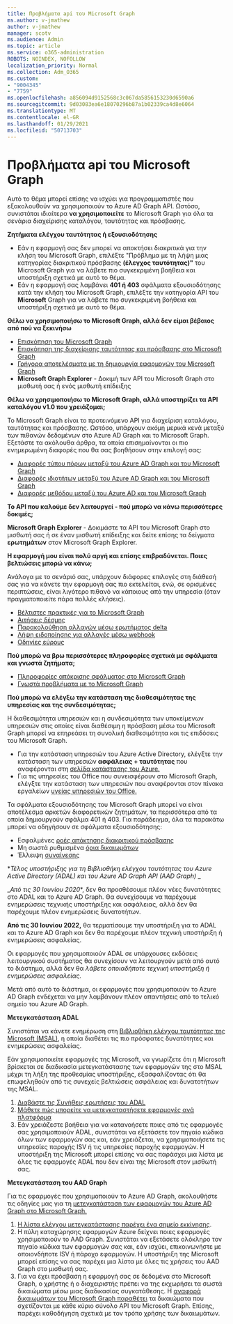 ```yaml
---
title: Προβλήματα api του Microsoft Graph
ms.author: v-jmathew
author: v-jmathew
manager: scotv
ms.audience: Admin
ms.topic: article
ms.service: o365-administration
ROBOTS: NOINDEX, NOFOLLOW
localization_priority: Normal
ms.collection: Adm_O365
ms.custom:
- "9004345"
- "7759"
ms.openlocfilehash: a856094d9152568c3c067da5856153230d6590a6
ms.sourcegitcommit: 9d03083ea6e18070296b87a1b02339ca4d8e6064
ms.translationtype: MT
ms.contentlocale: el-GR
ms.lasthandoff: 01/29/2021
ms.locfileid: "50713703"
---
```

# <a name="microsoft-graph-api-issues"></a>Προβλήματα api του Microsoft Graph

Αυτό το θέμα μπορεί επίσης να ισχύει για προγραμματιστές που εξακολουθούν να χρησιμοποιούν το Azure AD Graph API. Ωστόσο, συνιστάται ιδιαίτερα **να χρησιμοποιείτε** το Microsoft Graph για όλα τα σενάρια διαχείρισης καταλόγου, ταυτότητας και πρόσβασης.

**Ζητήματα ελέγχου ταυτότητας ή εξουσιοδότησης**

- Εάν η  εφαρμογή σας δεν μπορεί να αποκτήσει διακριτικά για την κλήση του Microsoft Graph, επιλέξτε "Πρόβλημα με τη λήψη μιας κατηγορίας διακριτικού πρόσβασης **(έλεγχος ταυτότητας)"** του Microsoft Graph για να λάβετε πιο συγκεκριμένη βοήθεια και υποστήριξη σχετικά με αυτό το θέμα.
- Εάν η εφαρμογή σας λαμβάνει **401 ή 403** σφάλματα εξουσιοδότησης κατά την κλήση του Microsoft Graph, επιλέξτε την κατηγορία API του **Microsoft** Graph για να λάβετε πιο συγκεκριμένη βοήθεια και υποστήριξη σχετικά με αυτό το θέμα.

**Θέλω να χρησιμοποιήσω το Microsoft Graph, αλλά δεν είμαι βέβαιος από πού να ξεκινήσω**

- [Επισκόπηση του Microsoft Graph](https://docs.microsoft.com/graph/overview)
- [Επισκόπηση της διαχείρισης ταυτότητας και πρόσβασης στο Microsoft Graph](https://docs.microsoft.com/graph/azuread-identity-access-management-concept-overview)
- [Γρήγορα αποτελέσματα με τη δημιουργία εφαρμογών του Microsoft Graph](https://docs.microsoft.com/graph/)
- **Microsoft Graph Explorer** - Δοκιμή των API του Microsoft Graph στο μισθωτή σας ή ενός μισθωτή επίδειξης

**Θέλω να χρησιμοποιήσω το Microsoft Graph, αλλά υποστηρίζει τα API καταλόγου v1.0 που χρειάζομαι;**

Το Microsoft Graph είναι το προτεινόμενο API για διαχείριση καταλόγου, ταυτότητας και πρόσβασης. Ωστόσο, υπάρχουν ακόμη μερικά κενά μεταξύ των πιθανών δεδομένων στο Azure AD Graph και το Microsoft Graph. Εξετάστε τα ακόλουθα άρθρα, τα οποία επισημαίνονται οι πιο ενημερωμένη διαφορές που θα σας βοηθήσουν στην επιλογή σας:

- [Διαφορές τύπου πόρων μεταξύ του Azure AD Graph και του Microsoft Graph](https://docs.microsoft.com/graph/migrate-azure-ad-graph-resource-differences)
- [Διαφορές ιδιοτήτων μεταξύ του Azure AD Graph και του Microsoft Graph](https://docs.microsoft.com/graph/migrate-azure-ad-graph-property-differences)
- [Διαφορές μεθόδου μεταξύ του Azure AD και του Microsoft Graph](https://docs.microsoft.com/graph/migrate-azure-ad-graph-method-differences)

**Το API που καλούμε δεν λειτουργεί - πού μπορώ να κάνω περισσότερες δοκιμές;**

**Microsoft Graph Explorer** - Δοκιμάστε τα API του Microsoft Graph στο μισθωτή σας ή σε έναν μισθωτή επίδειξης και δείτε επίσης τα δείγματα **ερωτημάτων** στον Microsoft Graph Explorer.

**Η εφαρμογή μου είναι πολύ αργή και επίσης επιβραδύνεται. Ποιες βελτιώσεις μπορώ να κάνω;**

Ανάλογα με το σενάριό σας, υπάρχουν διάφορες επιλογές στη διάθεσή σας για να κάνετε την εφαρμογή σας πιο εκτελείται, ενώ, σε ορισμένες περιπτώσεις, είναι λιγότερο πιθανό να κάποιους από την υπηρεσία (όταν πραγματοποιείτε πάρα πολλές κλήσεις).

- [Βέλτιστες πρακτικές για το Microsoft Graph](https://docs.microsoft.com/graph/best-practices-concept)
- [Αιτήσεις δέσμης](https://docs.microsoft.com/graph/json-batching)
- [Παρακολούθηση αλλαγών μέσω ερωτήματος delta](https://docs.microsoft.com/graph/delta-query-overview)
- [Λήψη ειδοποίησης για αλλαγές μέσω webhook](https://docs.microsoft.com/graph/webhooks)
- [Οδηγίες εύρους](https://docs.microsoft.com/graph/throttling)

**Πού μπορώ να βρω περισσότερες πληροφορίες σχετικά με σφάλματα και γνωστά ζητήματα;**

- [Πληροφορίες απόκρισης σφάλματος στο Microsoft Graph](https://docs.microsoft.com/graph/errors)
- [Γνωστά προβλήματα με το Microsoft Graph](https://docs.microsoft.com/graph/known-issues)

**Πού μπορώ να ελέγξω την κατάσταση της διαθεσιμότητας της υπηρεσίας και της συνδεσιμότητας;**

Η διαθεσιμότητα υπηρεσιών και η συνδεσιμότητα των υποκείμενων υπηρεσιών στις οποίες είναι διαθέσιμη η πρόσβαση μέσω του Microsoft Graph μπορεί να επηρεάσει τη συνολική διαθεσιμότητα και τις επιδόσεις του Microsoft Graph.

- Για την κατάσταση υπηρεσιών του Azure Active Directory, ελέγξτε την κατάσταση των υπηρεσιών **ασφάλειας + ταυτότητας** που αναφέρονται στη [σελίδα κατάστασης του Azure.](https://azure.microsoft.com/status/)
- Για τις υπηρεσίες του Office που συνεισφέρουν στο Microsoft Graph, ελέγξτε την κατάσταση των υπηρεσιών που αναφέρονται στον πίνακα εργαλείων [υγείας υπηρεσιών του Office.](https://portal.office.com/adminportal/home#/servicehealth)

Τα σφάλματα εξουσιοδότησης του Microsoft Graph μπορεί να είναι αποτέλεσμα αρκετών διαφορετικών ζητημάτων, τα περισσότερα από τα οποία δημιουργούν σφάλμα 401 ή 403. Για παράδειγμα, όλα τα παρακάτω μπορεί να οδηγήσουν σε σφάλματα εξουσιοδότησης:

- Εσφαλμένες [ροές απόκτησης διακριτικού πρόσβασης](https://docs.microsoft.com/azure/active-directory/develop/active-directory-authentication-scenarios)
- Μη σωστά ρυθμισμένα [όρια δικαιωμάτων](https://docs.microsoft.com/azure/active-directory/develop/active-directory-v2-scopes)
- Έλλειψη [συναίνεσης](https://docs.microsoft.com/azure/active-directory/develop/active-directory-devhowto-multi-tenant-overview#understanding-user-and-admin-consent)

**_Τέλος υποστήριξης για τη Βιβλιοθήκη ελέγχου ταυτότητας του Azure Active Directory (ADAL) και του Azure AD Graph API (AAD Graph)_* _

_*Από τις 30 Ιουνίου 2020**, δεν θα προσθέσουμε πλέον νέες δυνατότητες στο ADAL και το Azure AD Graph. Θα συνεχίσουμε να παρέχουμε ενημερώσεις τεχνικής υποστήριξης και ασφάλειας, αλλά δεν θα παρέχουμε πλέον ενημερώσεις δυνατοτήτων.

**Από τις 30 Ιουνίου 2022,** θα τερματίσουμε την υποστήριξη για το ADAL και το Azure AD Graph και δεν θα παρέχουμε πλέον τεχνική υποστήριξη ή ενημερώσεις ασφαλείας.

Οι εφαρμογές που χρησιμοποιούν ADAL σε υπάρχουσες εκδόσεις λειτουργικού συστήματος θα συνεχίσουν να λειτουργούν μετά από αυτό το διάστημα, αλλά δεν θα *λάβετε οποιαδήποτε τεχνική υποστήριξη ή ενημερώσεις ασφαλείας.*

Μετά από αυτό το διάστημα, οι εφαρμογές που χρησιμοποιούν το Azure AD Graph ενδέχεται να μην λαμβάνουν πλέον απαντήσεις από το τελικό σημείο του Azure AD Graph.

**Μετεγκατάσταση ADAL**

Συνιστάται να κάνετε ενημέρωση στη [Βιβλιοθήκη ελέγχου ταυτότητας της Microsoft (MSAL)](https://docs.microsoft.com/azure/active-directory/develop/v2-overview), η οποία διαθέτει τις πιο πρόσφατες δυνατότητες και ενημερώσεις ασφαλείας.

Εάν χρησιμοποιείτε εφαρμογές της Microsoft, να γνωρίζετε ότι η Microsoft βρίσκεται σε διαδικασία μετεγκατάστασης των εφαρμογών της στο MSAL μέχρι τη λήξη της προθεσμίας υποστήριξης, εξασφαλίζοντας ότι θα επωφεληθούν από τις συνεχείς βελτιώσεις ασφάλειας και δυνατοτήτων της MSAL.

1. [Διαβάστε τις Συνήθεις ερωτήσεις του ADAL](https://docs.microsoft.com/azure/active-directory/develop/msal-migration#frequently-asked-questions-faq)
2. [Μάθετε πώς μπορείτε να μετεγκαταστήσετε εφαρμογές ανά πλατφόρμα](https://docs.microsoft.com/azure/active-directory/develop/msal-migration#frequently-asked-questions-faq)
3. Εάν χρειάζεστε βοήθεια για να κατανοήσετε ποιες από τις εφαρμογές σας χρησιμοποιούν ADAL, συνιστάται να εξετάσετε τον πηγαίο κώδικα όλων των εφαρμογών σας και, εάν χρειάζεται, να χρησιμοποιήσετε τις υπηρεσίες παροχής ISV ή τις υπηρεσίες παροχής εφαρμογών. Η υποστήριξη της Microsoft μπορεί επίσης να σας παράσχει μια λίστα με όλες τις εφαρμογές ADAL που δεν είναι της Microsoft στον μισθωτή σας.

**Μετεγκατάσταση του AAD Graph**

Για τις εφαρμογές που χρησιμοποιούν το Azure AD Graph, ακολουθήστε τις οδηγίες μας για τη [μετεγκατάσταση των εφαρμογών του Azure AD Graph στο Microsoft Graph.](https://docs.microsoft.com/graph/migrate-azure-ad-graph-overview)

1. [Η λίστα ελέγχου μετεγκατάστασης παρέχει ένα σημείο εκκίνησης](https://docs.microsoft.com/graph/migrate-azure-ad-graph-planning-checklist).
2. Η πύλη καταχώρησης εφαρμογών Azure δείχνει ποιες εφαρμογές χρησιμοποιούν το AAD Graph. Συνιστάται να εξετάσετε ολόκληρο τον πηγαίο κώδικα των εφαρμογών σας και, εάν ισχύει, επικοινωνήστε με οποιονδήποτε ISV ή πάροχο εφαρμογών. Η υποστήριξη της Microsoft μπορεί επίσης να σας παρέχει μια λίστα με όλες τις χρήσεις του AAD Graph στο μισθωτή σας.
3. Για να έχει πρόσβαση η εφαρμογή σας σε δεδομένα στο Microsoft Graph, ο χρήστης ή ο διαχειριστής πρέπει να της εκχωρήσει τα σωστά δικαιώματα μέσω μιας διαδικασίας συγκατάθεσης. Η [αναφορά δικαιωμάτων του Microsoft Graph παραθέτει](https://docs.microsoft.com/graph/permissions-reference) τα δικαιώματα που σχετίζονται με κάθε κύριο σύνολο API του Microsoft Graph. Επίσης, παρέχει καθοδήγηση σχετικά με τον τρόπο χρήσης των δικαιωμάτων.
